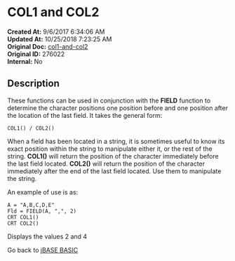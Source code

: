 # COL1 and COL2

**Created At:** 9/6/2017 6:34:06 AM  
**Updated At:** 10/25/2018 7:23:25 AM  
**Original Doc:** [col1-and-col2](https://docs.jbase.com/36868-jbase-basic/col1-and-col2)  
**Original ID:** 276022  
**Internal:** No  

## Description

These functions can be used in conjunction with the **FIELD** function to determine the character positions one position before and one position after the location of the last field. It takes the general form:

```
COL1() / COL2()
```

When a field has been located in a string, it is sometimes useful to know its exact position within the string to manipulate either it, or the rest of the string. **COL1()** will return the position of the character immediately before the last field located. **COL2()** will return the position of the character immediately after the end of the last field located. Use them to manipulate the string.

An example of use is as:

```
A = "A,B,C,D,E"
Fld = FIELD(A, ",", 2)
CRT COL1()
CRT COL2()
```

Displays the values 2 and 4

Go back to [jBASE BASIC](./../README.md)

